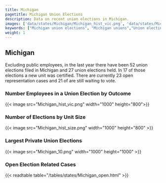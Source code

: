 ```yaml
---
title: Michigan
pagetitle: Michigan Union Elections
description: Data on recent union elections in Michigan.
images: ['data/states/Michigan/Michigan_hist_vic.png', 'data/states/Michigan/Michigan_hist_size.png', 'data/states/Michigan/Michigan_10.png']
keywords: ["Michigan union elections", "Michigan unions","Union elections"]
weight: 1
---
```

##  Michigan

Excluding public employees, in the last year there have been 52 union elections filed in Michigan and 27 union elections held. In 17 of those elections a new unit was certified. There are currently 23 open representation cases and 21 of are still waiting to vote.

### Number Employees in a Union Election by Outcome
{{< image src="Michigan_hist_vic.png" width="1000" height="800">}}

### Number of Elections by Unit Size
{{< image src="Michigan_hist_size.png" width="1000" height="800" >}}

### Largest Private Union Elections
{{< image src="Michigan_10.png" width="1000" height="1000"  >}}

### Open Election Related Cases
{{< readtable table="/tables/states/Michigan_open.html" >}}

